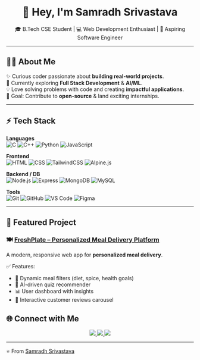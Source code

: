 <h1 align="center">👋 Hey, I'm Samradh Srivastava</h1>  

<p align="center">
  🎓 B.Tech CSE Student | 💻 Web Development Enthusiast | 🚀 Aspiring Software Engineer  
</p>

---

## 🧑‍💻 About Me  
✨ Curious coder passionate about **building real-world projects**.  
🌱 Currently exploring **Full Stack Development** & **AI/ML**.  
💡 Love solving problems with code and creating **impactful applications**.  
🎯 Goal: Contribute to **open-source** & land exciting internships.  

---

## ⚡ Tech Stack  

**Languages**  
![C](https://img.shields.io/badge/C-00599C?style=flat&logo=c&logoColor=white)
![C++](https://img.shields.io/badge/C++-00599C?style=flat&logo=cplusplus&logoColor=white)
![Python](https://img.shields.io/badge/Python-3776AB?style=flat&logo=python&logoColor=white)
![JavaScript](https://img.shields.io/badge/JavaScript-F7DF1E?style=flat&logo=javascript&logoColor=black)  

**Frontend**  
![HTML](https://img.shields.io/badge/HTML5-E34F26?style=flat&logo=html5&logoColor=white)
![CSS](https://img.shields.io/badge/CSS3-1572B6?style=flat&logo=css3&logoColor=white)
![TailwindCSS](https://img.shields.io/badge/TailwindCSS-38B2AC?style=flat&logo=tailwind-css&logoColor=white)
![Alpine.js](https://img.shields.io/badge/Alpine.js-77C1D2?style=flat&logo=alpine.js&logoColor=white)  

**Backend / DB**  
![Node.js](https://img.shields.io/badge/Node.js-339933?style=flat&logo=node.js&logoColor=white)
![Express](https://img.shields.io/badge/Express.js-000000?style=flat&logo=express&logoColor=white)
![MongoDB](https://img.shields.io/badge/MongoDB-47A248?style=flat&logo=mongodb&logoColor=white)
![MySQL](https://img.shields.io/badge/MySQL-4479A1?style=flat&logo=mysql&logoColor=white)  

**Tools**  
![Git](https://img.shields.io/badge/Git-F05032?style=flat&logo=git&logoColor=white)
![GitHub](https://img.shields.io/badge/GitHub-181717?style=flat&logo=github&logoColor=white)
![VS Code](https://img.shields.io/badge/VS%20Code-0078D4?style=flat&logo=visual-studio-code&logoColor=white)
![Figma](https://img.shields.io/badge/Figma-F24E1E?style=flat&logo=figma&logoColor=white)  

---

## 🚀 Featured Project  

### 🍽️ [FreshPlate – Personalized Meal Delivery Platform](https://your-live-demo-link.com)  
A modern, responsive web app for **personalized meal delivery**.  

✅ Features:  
- 🥗 Dynamic meal filters (diet, spice, health goals)  
- 🤖 AI-driven quiz recommender  
- 📊 User dashboard with insights  
- 🌟 Interactive customer reviews carousel  



## 🌐 Connect with Me  

<p align="center">
  <a href="https://www.linkedin.com/in/samradh-vikram-srivastava-485b0631b">
    <img src="https://img.shields.io/badge/LinkedIn-0A66C2?style=for-the-badge&logo=linkedin&logoColor=white"/>
  </a>
  <a href="mailto:your-email@gmail.com">
    <img src="https://img.shields.io/badge/Email-D14836?style=for-the-badge&logo=gmail&logoColor=white"/>
  </a>
  <a href="https://your-portfolio-link.com">
    <img src="https://img.shields.io/badge/Portfolio-000000?style=for-the-badge&logo=vercel&logoColor=white"/>
  </a>
</p>

---

⭐️ From [Samradh Srivastava](https://github.com/vs-sam007)  
